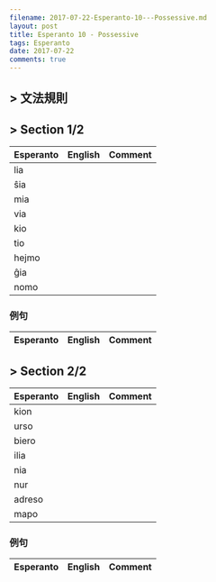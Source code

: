 ```yaml
---
filename: 2017-07-22-Esperanto-10---Possessive.md
layout: post
title: Esperanto 10 - Possessive
tags: Esperanto
date: 2017-07-22
comments: true
---
```


## > 文法規則

## > Section 1/2

|Esperanto|English|Comment|
|---|---|---|
|lia|||
|ŝia|||
|mia|||
|via|||
|kio|||
|tio|||
|hejmo|||
|ĝia|||
|nomo|||

### 例句

|Esperanto|English|Comment|
|---|---|---|

## > Section 2/2

|Esperanto|English|Comment|
|---|---|---|
|kion|||
|urso|||
|biero|||
|ilia|||
|nia|||
|nur|||
|adreso|||
|mapo|||

### 例句

|Esperanto|English|Comment|
|---|---|---|

